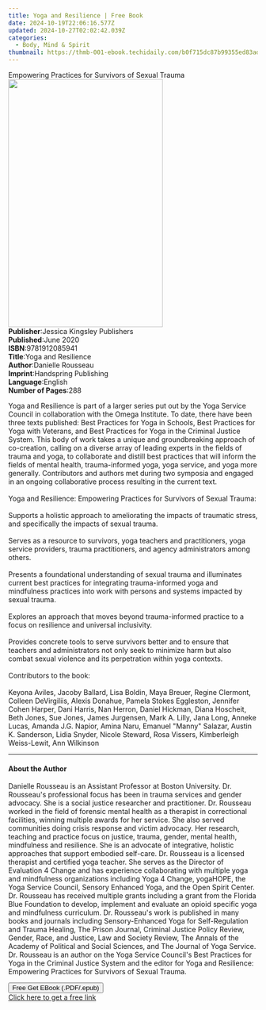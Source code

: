 ```yaml
---
title: Yoga and Resilience | Free Book
date: 2024-10-19T22:06:16.577Z
updated: 2024-10-27T02:02:42.039Z
categories:
  - Body, Mind & Spirit
thumbnail: https://thmb-001-ebook.techidaily.com/b0f715dc87b99355ed83ad45416ee74908d8edde3e4588ff71dc1aff1e2ecf81.jpg
---
```

<main id="book-container">
  <div class="flex flex-col">
    <div class="book-brief flex-1 py-6 px-4 sm:p-6 md:py-10 md:px-8">
      <!-- brief-->
      <div class="book-brief-main">
        Empowering Practices for Survivors of Sexual Trauma
      </div>
    </div>
    <div
      class="book-meta-info flex-1 grid gap-4 col-start-1 col-end-3 row-start-1 sm:mb-6 sm:grid-cols-4 lg:gap-6 lg:col-start-2 lg:row-end-6 lg:row-span-6 lg:mb-0"
    >
      <div
        class="book-meta-info-left place-content-center mt-4 p-4 text-sm leading-6 col-start-2 col-span-2 dark:text-slate-400"
      >
        <img
          class="w-full h-500 object-cover rounded-lg sm:h-255 sm:col-span-2 lg:col-span-full"
          src="https://img-001-ebook.techidaily.com/ae87d5cbb7702ee43dcd093b66899feda4fae609dac67aa1e1aef69f802b6e6a.jpg"
          alt=""
          width="312"
          height="500"
        />
      </div>
      <div
        class="book-meta-info-right mt-2 col-start-1 row-start-2 col-span-3 self-center"
      >
        <!-- meta data  -->
        <div class="flex flex-col px-4 md:px-8">
          <div class="flex-1">
            <strong>Publisher</strong>:<span class="px-2"
              >Jessica Kingsley Publishers</span
            >
          </div>
          <div class="flex-1">
            <strong>Published</strong>:<span class="px-2">June 2020</span>
          </div>
          <div class="flex-1">
            <strong>ISBN</strong>:<span class="px-2">9781912085941</span>
          </div>
          <div class="flex-1">
            <strong>Title</strong>:<span class="px-2">Yoga and Resilience</span>
          </div>
          <div class="flex-1">
            <strong>Author</strong>:<span class="px-2">Danielle Rousseau</span>
          </div>
          <div class="flex-1">
            <strong>Imprint</strong>:<span class="px-2"
              >Handspring Publishing</span
            >
          </div>
          <div class="flex-1">
            <strong>Language</strong>:<span class="px-2">English</span>
          </div>
          <div class="flex-1">
            <strong>Number of Pages</strong>:<span class="px-2">288</span>
          </div>
        </div>
      </div>
    </div>
    <div class="book-description flex-1 py-6 px-4 sm:p-6 md:py-10 md:px-8">
      <div class="book-description-main">
        <div accordion-content="" id="description">
          <p>
            Yoga and Resilience is part of a larger series put out by the Yoga
            Service Council in collaboration with the Omega Institute. To date,
            there have been three texts published: Best Practices for Yoga in
            Schools, Best Practices for Yoga with Veterans, and Best Practices
            for Yoga in the Criminal Justice System. This body of work takes a
            unique and groundbreaking approach of co-creation, calling on a
            diverse array of leading experts in the fields of trauma and yoga,
            to collaborate and distill best practices that will inform the
            fields of mental health, trauma-informed yoga, yoga service, and
            yoga more generally. Contributors and authors met during two
            symposia and engaged in an ongoing collaborative process resulting
            in the current text.<br /><br />Yoga and Resilience: Empowering
            Practices for Survivors of Sexual Trauma:<br /><br />
            Supports a holistic approach to ameliorating the impacts of
            traumatic stress, and specifically the impacts of sexual trauma.<br /><br />
            Serves as a resource to survivors, yoga teachers and practitioners,
            yoga service providers, trauma practitioners, and agency
            administrators among others.<br /><br />
            Presents a foundational understanding of sexual trauma and
            illuminates current best practices for integrating trauma-informed
            yoga and mindfulness practices into work with persons and systems
            impacted by sexual trauma.<br /><br />
            Explores an approach that moves beyond trauma-informed practice to a
            focus on resilience and universal inclusivity.<br /><br />
            Provides concrete tools to serve survivors better and to ensure that
            teachers and administrators not only seek to minimize harm but also
            combat sexual violence and its perpetration within yoga contexts.<br /><br />Contributors
            to the book:<br /><br />Keyona Aviles, Jacoby Ballard, Lisa Boldin,
            Maya Breuer, Regine Clermont, Colleen DeVirgiliis, Alexis Donahue,
            Pamela Stokes Eggleston, Jennifer Cohen Harper, Dani Harris, Nan
            Herron, Daniel Hickman, Diana Hoscheit, Beth Jones, Sue Jones, James
            Jurgensen, Mark A. Lilly, Jana Long, Anneke Lucas, Amanda J.G.
            Napior, Amina Naru, Emanuel "Manny" Salazar, Austin K. Sanderson,
            Lidia Snyder, Nicole Steward, Rosa Vissers, Kimberleigh Weiss-Lewit,
            Ann Wilkinson
          </p>
        </div>
        <div class="accordion-fader"></div>
      </div>
    </div>
    <div class="book-excerpts flex-1 py-6 px-4 sm:p-6 md:py-10 md:px-8">
      <!-- excerpts-->
      <div class="book-excerpts-main">
        <hr />
        <h4 class="placeholder placeholder-heading">
          <span>About the Author</span>
        </h4>
        <p>
          Danielle Rousseau is an Assistant Professor at Boston University. Dr.
          Rousseau's professional focus has been in trauma services and gender
          advocacy. She is a social justice researcher and practitioner. Dr.
          Rousseau worked in the field of forensic mental health as a therapist
          in correctional facilities, winning multiple awards for her service.
          She also served communities doing crisis response and victim advocacy.
          Her research, teaching and practice focus on justice, trauma, gender,
          mental health, mindfulness and resilience. She is an advocate of
          integrative, holistic approaches that support embodied self-care. Dr.
          Rousseau is a licensed therapist and certified yoga teacher. She
          serves as the Director of Evaluation 4 Change and has experience
          collaborating with multiple yoga and mindfulness organizations
          including Yoga 4 Change, yogaHOPE, the Yoga Service Council, Sensory
          Enhanced Yoga, and the Open Spirit Center. Dr. Rousseau has received
          multiple grants including a grant from the Florida Blue Foundation to
          develop, implement and evaluate an opioid specific yoga and
          mindfulness curriculum. Dr. Rousseau's work is published in many books
          and journals including Sensory-Enhanced Yoga for Self-Regulation and
          Trauma Healing, The Prison Journal, Criminal Justice Policy Review,
          Gender, Race, and Justice, Law and Society Review, The Annals of the
          Academy of Political and Social Sciences, and The Journal of Yoga
          Service. Dr. Rousseau is an author on the Yoga Service Council's Best
          Practices for Yoga in the Criminal Justice System and the editor for
          Yoga and Resilience: Empowering Practices for Survivors of Sexual
          Trauma.
        </p>
      </div>
    </div>
    <div
      class="book-about-author flex-1 py-6 px-4 sm:p-6 md:py-10 md:px-8"
    ></div>
    <div class="book-free-get flex-1 py-6 px-4 sm:p-6 md:py-10 md:px-8">
      <button
        id="btn-free-get"
        class="bg-blue-500 hover:bg-blue-700 text-white font-bold py-2 px-4 rounded"
      >
        Free Get EBook (.PDF/.epub)
      </button>
      <div id="countdown-display" class="px-2 text-lg mt-2"></div>
      <a
        id="free-link"
        class="hidden bg-blue-500 hover:bg-blue-700 text-white font-bold py-2 px-4 rounded"
        href="https://www.ebooks.com/en-us/book/210528150/yoga-and-resilience/danielle-rousseau/"
        target="_blank"
        >Click here to get a free link</a
      >
    </div>
    <script>
      let countdownTime = 0;
      let countdownInterval = null;
      document
        .getElementById('btn-free-get')
        .addEventListener('click', startCountdown);
      function startCountdown() {
        countdownTime = new Date().getTime() + 60000 * 3;
        countdownInterval = setInterval(updateCountdown, 1000);
        document.getElementById('btn-free-get').disabled = true;
        document
          .getElementById('btn-free-get')
          .classList.add('bg-gray-500', 'cursor-not-allowed');
      }
      function updateCountdown() {
        let currentTime = new Date().getTime();
        let timeLeft = countdownTime - currentTime;
        let secondsLeft = Math.floor(timeLeft / 1000);
        document.getElementById('countdown-display').innerHTML =
          `Remaining time: ${secondsLeft} seconds.`;
        if (secondsLeft <= 0) {
          clearInterval(countdownInterval);
          document.getElementById('btn-free-get').classList.add('hidden');
          document.getElementById('free-link').classList.remove('hidden');
          document.getElementById('countdown-display').innerHTML = '';
        }
      }
    </script>
  </div>
</main>

<ins class="adsbygoogle"
      style="display:block"
      data-ad-client="ca-pub-7571918770474297"
      data-ad-slot="8358498916"
      data-ad-format="auto"
      data-full-width-responsive="true"></ins>
    